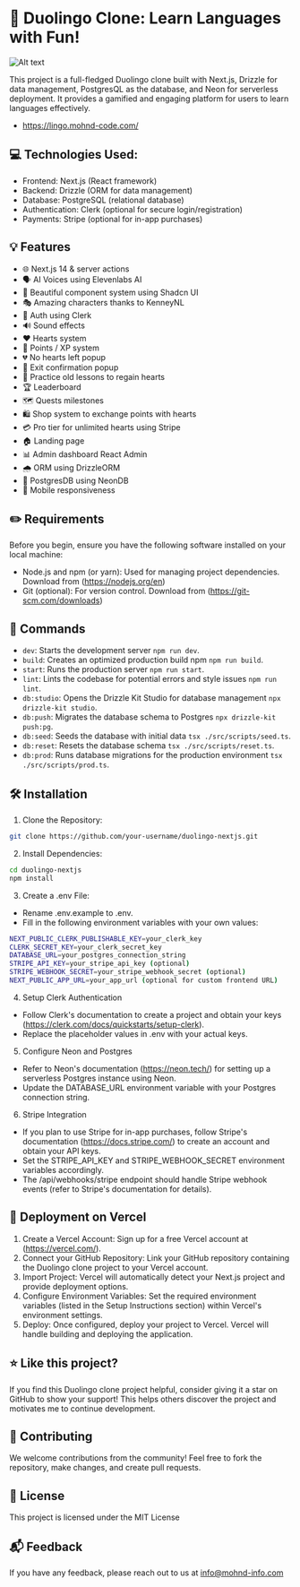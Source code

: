 # 📃 Duolingo Clone: Learn Languages with Fun!

![Alt text](https://lingo.mohnd-code.com/hero.svg)

This project is a full-fledged Duolingo clone built with Next.js, Drizzle for data management, PostgresQL as the database, and Neon for serverless deployment. It provides a gamified and engaging platform for users to learn languages effectively.

- https://lingo.mohnd-code.com/

## 💻 Technologies Used:

- Frontend: Next.js (React framework)
- Backend: Drizzle (ORM for data management)
- Database: PostgreSQL (relational database)
- Authentication: Clerk (optional for secure login/registration)
- Payments: Stripe (optional for in-app purchases)

## 💡 Features

- 🌐 Next.js 14 & server actions
- 🗣 AI Voices using Elevenlabs AI
- 🎨 Beautiful component system using Shadcn UI
- 🎭 Amazing characters thanks to KenneyNL
- 🔐 Auth using Clerk
- 🔊 Sound effects
- ❤️ Hearts system
- 🌟 Points / XP system
- 💔 No hearts left popup
- 🚪 Exit confirmation popup
- 🔄 Practice old lessons to regain hearts
- 🏆 Leaderboard
- 🗺 Quests milestones
- 🛍 Shop system to exchange points with hearts
- 💳 Pro tier for unlimited hearts using Stripe
- 🏠 Landing page
- 📊 Admin dashboard React Admin
- 🌧 ORM using DrizzleORM
- 💾 PostgresDB using NeonDB
- 📱 Mobile responsiveness

## ✏️ Requirements

Before you begin, ensure you have the following software installed on your local machine:

- Node.js and npm (or yarn): Used for managing project dependencies. Download from (https://nodejs.org/en)
- Git (optional): For version control. Download from (https://git-scm.com/downloads)

## 🤖 Commands

- `dev`: Starts the development server `npm run dev`.
- `build`: Creates an optimized production build npm `npm run build`.
- `start`: Runs the production server `npm run start`.
- `lint`: Lints the codebase for potential errors and style issues `npm run lint`.
- `db:studio`: Opens the Drizzle Kit Studio for database management `npx drizzle-kit studio`.
- `db:push`: Migrates the database schema to Postgres `npx drizzle-kit push:pg`.
- `db:seed`: Seeds the database with initial data `tsx ./src/scripts/seed.ts`.
- `db:reset`: Resets the database schema `tsx ./src/scripts/reset.ts`.
- `db:prod`: Runs database migrations for the production environment `tsx ./src/scripts/prod.ts`.

## 🛠️ Installation

1. Clone the Repository:

```bash
git clone https://github.com/your-username/duolingo-nextjs.git
```

2. Install Dependencies:

```bash
cd duolingo-nextjs
npm install
```

3. Create a .env File:

- Rename .env.example to .env.
- Fill in the following environment variables with your own values:

```bash
NEXT_PUBLIC_CLERK_PUBLISHABLE_KEY=your_clerk_key
CLERK_SECRET_KEY=your_clerk_secret_key
DATABASE_URL=your_postgres_connection_string
STRIPE_API_KEY=your_stripe_api_key (optional)
STRIPE_WEBHOOK_SECRET=your_stripe_webhook_secret (optional)
NEXT_PUBLIC_APP_URL=your_app_url (optional for custom frontend URL)
```

4. Setup Clerk Authentication

- Follow Clerk's documentation to create a project and obtain your keys (https://clerk.com/docs/quickstarts/setup-clerk).
- Replace the placeholder values in .env with your actual keys.

5. Configure Neon and Postgres

- Refer to Neon's documentation (https://neon.tech/) for setting up a serverless Postgres instance using Neon.
- Update the DATABASE_URL environment variable with your Postgres connection string.

6. Stripe Integration

- If you plan to use Stripe for in-app purchases, follow Stripe's documentation (https://docs.stripe.com/) to create an account and obtain your API keys.
- Set the STRIPE_API_KEY and STRIPE_WEBHOOK_SECRET environment variables accordingly.
- The /api/webhooks/stripe endpoint should handle Stripe webhook events (refer to Stripe's documentation for details).

## 🚀 Deployment on Vercel

1. Create a Vercel Account: Sign up for a free Vercel account at (https://vercel.com/).
2. Connect your GitHub Repository: Link your GitHub repository containing the Duolingo clone project to your Vercel account.
3. Import Project: Vercel will automatically detect your Next.js project and provide deployment options.
4. Configure Environment Variables: Set the required environment variables (listed in the Setup Instructions section) within Vercel's environment settings.
5. Deploy: Once configured, deploy your project to Vercel. Vercel will handle building and deploying the application.

## ⭐ Like this project?

If you find this Duolingo clone project helpful, consider giving it a star on GitHub to show your support! This helps others discover the project and motivates me to continue development.

## 🙌 Contributing

We welcome contributions from the community! Feel free to fork the repository, make changes, and create pull requests.

## 🔰 License

This project is licensed under the MIT License

## 📬 Feedback

If you have any feedback, please reach out to us at info@mohnd-info.com
